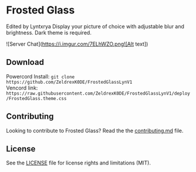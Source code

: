 # Frosted Glass

Edited by Lyntxrya
Display your picture of choice with adjustable blur and brightness. Dark theme is required.

![Server Chat](https://i.imgur.com/7ELhWZO.png![Alt text])

## Download

Powercord Install: `git clone https://github.com/ZeldrexK0DE/FrostedGlassLynV1`  
Vencord link: `https://raw.githubusercontent.com/ZeldrexK0DE/FrostedGlassLynV1/deploy/FrostedGlass.theme.css`

## Contributing

Looking to contribute to Frosted Glass? Read the the [contributing.md](https://github.com/DiscordStyles/FrostedGlass/blob/master/CONTRIBUTING.md) file.

## License

See the [LICENSE](https://github.com/DiscordStyles/FrostedGlass/blob/master/LICENSE.md) file for license rights and limitations (MIT).
